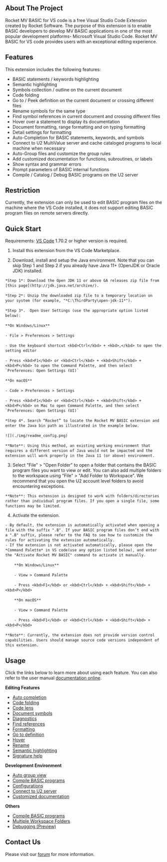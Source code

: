 ## About The Project

Rocket MV BASIC for VS code is a free Visual Studio Code Extension created by Rocket Software. The purpose of this extension is to enable BASIC developers to develop MV BASIC applications in one of the most popular development platforms- Microsoft Visual Studio Code. Rocket MV BASIC for VS code provides users with an exceptional editing experience.

## Features

This extension includes the following features:

 - BASIC statements / keywords highlighting
 - Semantic highlighting
 - Symbols collection / outline on the current document
 - Code folding
 - Go to / Peek definition on the current document or crossing different files
 - Rename symbols for the same type
 - Find symbol references in current document and crossing different files
 - Hover over a statement to display its documentation
 - Document formatting, range formatting and on typing formatting
 - Detail settings for formatting
 - Auto-Completion for BASIC statements, keywords, and symbols
 - Connect to U2 MultiValue server and cache cataloged programs to local machine when necessary
 - Auto-Group files and customize the group rules
 - Add customized documentation for functions, subroutines, or labels
 - Show syntax and grammar errors
 - Prompt parameters of BASIC internal functions
 - Compile / Catalog / Debug BASIC programs on the U2 server

## Restriction

Currently, the extension can only be used to edit BASIC program files on the machine where the VS Code installed, it does not support editing BASIC program files on remote servers directly. 

## Quick Start

Requirements: [VS Code](https://code.visualstudio.com/) 1.70.2 or higher version is required.

  1. Install this extension from the VS Code Marketplace.

  2. Download, install and setup the Java environment. Note that you can skip Step 1 and Step 2 if you already have Java 11+ (OpenJDK or Oracle JDK) installed. 

	*Step 1*: Download the Open JDK 11 or above GA releases zip file from [this page](http://jdk.java.net/archive/).

	*Step 2*: Unzip the downloaded zip file to a temporary location on your system (for example, "*C:\ThirdParty\open-jdk-11*").

	*Step 3*.  Open User Settings (use the appropriate option listed below):

	**On Windows/Linux**

	- File > Preferences > Settings

	- Use the keyboard shortcut <kbd>Ctrl</kbd> + <kbd>,</kbd> to open the setting editor 

	- Press <kbd>F1</kbd> or <kbd>Ctrl</kbd> + <kbd>Shift</kbd> + <kbd>P</kbd> to open the Command Palette, and then select `Preferences: Open Settings (UI)`

	**On macOS** 

	- Code > Preferences > Settings

	- Press <kbd>F1</kbd> or <kbd>Ctrl</kbd> + <kbd>Shift</kbd> + <kbd>P</kbd> on Mac to open Command Palette, and then select `Preferences: Open Settings (UI)`

	*Step 4*. Search “Rocket” to locate the Rocket MV BASIC extension and enter the Java bin path as illustrated in the example below.
	
	![](./img/readme_config.png)

	**Note**: Using this method, an existing working environment that requires a different version of Java would not be impacted and the extension will work properly in the Java 11 (or above) environment.

  3. Select "File" > "Open Folder" to open a folder that contains the BASIC program files you want to view or edit. You can also add multiple folders to the workspace using "File" > "Add Folder to Workspace". We recommend that you open the U2 account level folders to avoid encountering exceptions.

	**Note**: This extension is designed to work with folders/directories rather than individual program files. If you open a single file, some functions may be limited.

  4. Activate the extension.

    - By default, the extension is automatically activated when opening a file with the suffix ".B". If your BASIC program files don’t end with a ".B" suffix, please refer to the FAQ to see how to customize the rules for activating the extension automatically.
    - If the extension is not activated automatically, please open the *Command Palette* in VS code(use any option listed below), and enter the "Activate Rocket MV BASIC" command to activate it manually.  
    
        **On Windows/Linux**
    
        - View > Command Palette
    
        - Press <kbd>F1</kbd> or <kbd>Ctrl</kbd> + <kbd>Shift</kbd> + <kbd>P</kbd>
    
        **On macOS**
    
        - View > Command Palette
    
        - Press <kbd>F1</kbd> or <kbd>Ctrl</kbd> + <kbd>Shift</kbd> + <kbd>P</kbd>
    
    **Note**: Currently, the extension does not provide version control capabilities. Users should manage source code versions independent of this extension.

## Usage

Click the links below to learn more about using each feature. You can also refer to the user manual [documentation online](https://rocketsoftware.github.io/rocket-mvbasic/).

**Editing Features**

- [Auto completion](./usage/Completion.md)
- [Code folding](./usage/Folding.md)
- [Code lens](./usage/CodeLens.md)
- [Document symbols](./usage/DocumentSymbol.md)
- [Diagnostics](./usage/Diagnostics.md)
- [Find references](./usage/References.md)
- [Formatting](./usage/Formatting.md)
- [Go to definition](./usage/Definition.md)
- [Hover](./usage/Hover.md)
- [Rename](./usage/Rename.md)
- [Semantic highlighting](./usage/SemanticHighlighting.md)
- [Signature help](./usage/SignatureHelp.md)

**Development Environment**

- [Auto group view](./usage/GroupView.md)
- [Compile BASIC programs](./usage/Compile.md)
- [Configurations](./usage/Configuration.md)
- [Connect to U2 server](./usage/Connection.md)
- [Customized documentation](./usage/CustomizeDoc.md)

**Others**

- [Compile BASIC programs](./usage/Compile.md)
- [Multiple Workspace Folders](./usage/MultipleWorkspaceFolders.md)
- [Debugging (Preview)](./usage/Debugging.md)

## Contact Us

Please visit our [forum](https://community.rocketsoftware.com/forums/multivalue?CommunityKey=521bce2e-71d5-4d32-b560-dfa95e950eb5) for more information.

